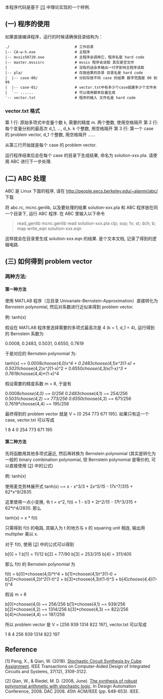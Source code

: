 本程序代码是基于 [[1]](#ref1) 中理论实现的一个样例. 

## (一) 程序的使用

如果直接编译程序，运行的时候请确保目录结构为：

```
./                              # 工作目录
|-- CA-w-h.exe                  # 主程序
|-- mvsis50720.exe              # 主程序会调用它，程序名是 hard code
|-- master.mvsisrc              # mvsis 程序会读取 其实是空文件
|                               # 没有的话会多输出一行字影响主程序读取
|-- pla/                        # 存放结果的目录 目录名是 hard code
|  |-- case-00/                 # 分别存放不同 case 的结果 数字范围是 00 到 99
|  |-- case-01/                 # vector.txt中有多少个case就建多少个文件夹
|  `-- ......                   # 可以使用脚本批量生成
`-- vector.txt                  # 程序的输入 文件名是 hard code
```

### vector.txt 格式

第 1 行: 原始多项式中变量个数 k, 需要的精度 m. 两个整数, 使用空格隔开
第 2 行: 每个变量分别的最高次 d_1, ..., d_k. k 个整数, 用空格隔开
第 3 行: 第一个 case 的 problem vector, d_1 个整数, 用空格隔开
......

从第三行开始就是每个 case 的 problem vector. 

运行程序结束后会在每个 case 的目录下生成结果, 命名为 solution-xxx.pla. 请使用 ABC 进行下一步处理. 

## (二) ABC 处理
ABC 是 Linux 下面的程序, 请在 http://people.eecs.berkeley.edu/~alanmi/abc/ 下载

将 abc.rc, mcnc.genlib, 以及要处理的结果 solution-xxx.pla 和 ABC 程序放在同一个目录下, 运行 ABC 程序. 在 ABC 里输入以下命令

> read_genlib mcnc.genlib
> read solution-xxx.pla
> clp; sop; fx; st; dch; b; map
> write_eqn solution-xxx.eqn

这样就会在目录里生成 solution-xxx.eqn 的结果. 是个文本文档, 记录了得到的逻辑电路. 


## (三) 如何得到 problem vector

### 两种方法: 
#### 第一种方法
使用 MATLAB 程序（见目录 Univariate-Bernstein-Approximation）直接转化为 Bernstein polynomial, 然后对系数进行近似来得到 problem vector.

例: tanh(x)

假设在 MATLAB 程序里选择需要的多项式最高次是 4 (k = 1, d_1 = 4), 运行得到的 Bernstein 系数为

0.0008, 0.2483, 0.5031, 0.6550, 0.7619

于是对应的 Bernstein polynomial 为:

tanh(x) ~= 0.0008*choose(4,0)*x^4 + 0.2483*choose(4,1)*x^3*(1-x) + 0.5031*choose(4,2)*x^2*(1-x)^2 + 0.6550*choose(4,3)*x*(1-x)^3 + 0.7619*choose(4,4)*(1-x)^4

假设需要的精度系数 m = 8, 于是有

0.0008*choose(4,0) ~= 0/256
0.2483*choose(4,1) ~= 254/256
0.5031*choose(4,2) ~= 773/256
0.6550*choose(4,3) ~= 671/256
0.7619*choose(4,4) ~= 195/256

最终得到的 problem vector 就是 V = [0 254 773 671 195]. 如果只有这一个 case, vector.txt 可以写成

1 8
4
0 254 773 671 195

#### 第二种方法
先将函数用其他多项式逼近, 然后再转换为 Bernstein polynomial (其实是转化为一般的 binary combination polynomial, 但 Bernstein polynomial 是等价的, 可以直接使用 [[2]](#ref2) 中的公式)

例: tanh(x)

使用麦克劳林展开式 tanh(x) ~= x - x^3/3 + 2*x^5/15 - 17*x^7/315 + 62*x^9/2835

这里使用一点小变换, 令 t = x^2, f(t) = 1 - t/3 + 2*t^2/15 - 17*t^3/315 + 62*t^4/2835. 那么

tanh(x) = x * f(t)

只需得到 f(t) 的电路, 其输入为 t 的地方与 x 的 squaring unit 相连, 输出用 multiplier 乘以 x.

对于 f(t), 使用 [[2]](#ref2) 中的公式可以得到

b[0] = 1
b[1] = 11/12
b[2] = 77/90
b[3] = 253/315
b[4] = 311/405

那么 f(t) 的 Bernstein polynomial 为

f(t) = b[0]*choose(4,0)*t^4 + b[1]*choose(4,1)*t^3*(1-t) + b[2]*choose(4,2)*t^2*(1-t)^2 + b[3]*choose(4,3)*t*(1-t)^3 + b[4]*choose(4,4)*(1-t)^4

假设 m = 8

b[0]*choose(4,0) ~= 256/256
b[1]*choose(4,1) ~= 939/256
b[2]*choose(4,2) ~= 1314/256
b[3]*choose(4,3) ~= 822/256
b[4]*choose(4,4) ~= 197/256

所以 problem vector 是 V = [256 939 1314 822 197], vector.txt 可以写成

1 8
4
256 939 1314 822 197



## Reference
<a name="ref1">[1]</a> Peng, X., & Qian, W. (2018). [Stochastic Circuit Synthesis by Cube Assignment](https://umji.sjtu.edu.cn/~wkqian/papers/Peng_Qian_Stochastic_Circuit_Synthesis_by_Cube_Assignment.pdf). IEEE Transactions on Computer-Aided Design of Integrated Circuits and Systems, 37(12), 3109-3122.

<a name="ref2">[2]</a> Qian, W., & Riedel, M. D. (2008, June). [The synthesis of robust polynomial arithmetic with stochastic logic](https://umji.sjtu.edu.cn/~wkqian/papers/Qian_Riedel_The_Synthesis_of_Robust_Polynomial_Arithmetic_with_Stochastic_Logic.pdf). In Design Automation Conference, 2008. DAC 2008. 45th ACM/IEEE (pp. 648-653). IEEE.
